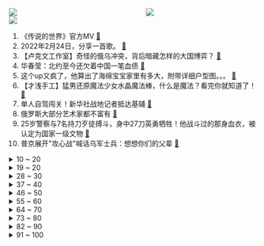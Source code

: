 <div >
	<a style="float:left;width:55%;" href = "https://github.com/anuraghazra/github-readme-stats">
	 <img src = "https://github-readme-stats.vercel.app/api?username=iuuuuuaena&theme=buefy&show_icons=true"/>
	</a>
	<a  style="float:right;width:45%" href = "https://github.com/anuraghazra/github-readme-stats">
	 <img  src="https://github-readme-stats.vercel.app/api/top-langs/?username=anuraghazra&layout=compact"/>
	</a>
	</div>

[![](https://img.shields.io/badge/jxd-@jxdgogogo.xyz-yellowgreen.svg)](https://www.jxdgogogo.xyz)<br>
1. 《传说的世界》官方MV [:link:](//www.bilibili.com/video/BV19Z4y1k7P7) <br>
2. 2022年2月24日，分享一首歌。 [:link:](//www.bilibili.com/video/BV16a41187nk) <br>
3. 【卢克文工作室】奇怪的俄乌冲突，背后暗藏怎样的大国博弈？ [:link:](//www.bilibili.com/video/BV1WZ4y1k7aZ) <br>
4. 华春莹：北约至今还欠着中国一笔血债 [:link:](//www.bilibili.com/video/BV1f34y1r7aY) <br>
5. 这个up又疯了，他算出了海绵宝宝家里有多大，附带详细户型图。。。 [:link:](//www.bilibili.com/video/BV1M44y1n7Db) <br>
6. 【才浅手工】猛男还原魔法少女水晶魔法棒，什么是魔法？看完你就知道了！ [:link:](//www.bilibili.com/video/BV1mu411X7TB) <br>
7. 单人自驾闯关！新华社战地记者抵达基辅 [:link:](//www.bilibili.com/video/BV1nT4y1Q7D5) <br>
8. 俄罗斯大部分艺术家都不富有 [:link:](//www.bilibili.com/video/BV1nZ4y1k741) <br>
9. 25岁警察与7名持刀歹徒搏斗，身中27刀英勇牺牲！他战斗过的那身血衣，被认定为国家一级文物 [:link:](//www.bilibili.com/video/BV1Wm4y1R7y3) <br>
10. 普京展开"攻心战"喊话乌军士兵：想想你们的父辈 [:link:](//www.bilibili.com/video/BV123411L7yJ) <br>
<details>
<summary>10 ~ 20</summary>

11. 北约的血债，中国人民不会忘记！ [:link:](//www.bilibili.com/video/BV1NR4y157DB) <br>
12. 第一次见面就互看……太羞耻啦！【梦幻联动01夏波波-传奇大锅台】 [:link:](//www.bilibili.com/video/BV1KP4y1A7AY) <br>
13. 惊变7.5小时 普京紧锣密鼓的4个时间点 [:link:](//www.bilibili.com/video/BV1fS4y1z7Pa) <br>
14. 薇尔莉特・伊芙加登 [:link:](//www.bilibili.com/video/BV15T4y1Q79R) <br>
15. 成 龙 劝 学 [:link:](//www.bilibili.com/video/BV1Xm4y197Bo) <br>
16. 日韩实名羡慕！中国人能自由吃瓜，离不开这位奶奶 [:link:](//www.bilibili.com/video/BV1cS4y1k7JC) <br>
17. 普京：我再说一遍 我们是自卫 [:link:](//www.bilibili.com/video/BV1gY411G7wA) <br>
18. 普京跟俄对外情报局局长的对话，大家感受一下 [:link:](//www.bilibili.com/video/BV1Qb4y147j2) <br>
19. 我竟然真的生了一个人 [:link:](//www.bilibili.com/video/BV1mF411E7sV) <br>
</details>
<details>
<summary>19 ~ 20</summary>

20. 习近平同俄罗斯总统普京通电话 [:link:](//www.bilibili.com/video/BV12R4y1V7Y4) <br>
21. 鉴定网络热门艺术（18） [:link:](//www.bilibili.com/video/BV1K34y1k7pa) <br>
22. 🕶️冬奥闭幕式竟然这么浪漫！ [:link:](//www.bilibili.com/video/BV13a411C7bT) <br>
23. 印度小鱼啃脚 [:link:](//www.bilibili.com/video/BV1LY411G71N) <br>
24. “杰出青年企业家” [:link:](//www.bilibili.com/video/BV18F411t7Zx) <br>
25. 看到盾牌的时候，就知道这雪仗不一般… [:link:](//www.bilibili.com/video/BV1Tm4y1R77U) <br>
26. 攒足了10个超赞的家庭小料理，学会了做给家人吃，你一定会回来谢我 ….炭烤牛排、孜然羊排、真蒜味面包、鲍耗双拼、牛排盖饭、芝士土豆泥、蒜辣意面、祖传饼干、鸡芝圈 [:link:](//www.bilibili.com/video/BV1Uq4y1t7ME) <br>
27. 【雪 后 小 故 事 】 [:link:](//www.bilibili.com/video/BV1mb4y1s7mi) <br>
28. 【祖娅纳惜X三无X浑元】昭阳丨化作骄阳昭盛景天下（花亦山角色曲） [:link:](//www.bilibili.com/video/BV1rL4y1G7sU) <br>
</details>
<details>
<summary>28 ~ 30</summary>

29. 正经小猫咪谁来这里啊？ [:link:](//www.bilibili.com/video/BV14i4y1y71k) <br>
30. 女朋友睡醒后竟然变成了男人【阅片无数Ⅱ 37】 [:link:](//www.bilibili.com/video/BV1hT4y1Q7SE) <br>
31. 《谁说站在沈阳的就是歌姬》 [:link:](//www.bilibili.com/video/BV13T4y1Q725) <br>
32. 卧槽！原来在绝对的美貌面前，根本不需要高颅顶和直角肩！ [:link:](//www.bilibili.com/video/BV18i4y127qg) <br>
33. 穿搭配色的秘密，我给每个人都找到了！【晓观】 [:link:](//www.bilibili.com/video/BV1oS4y1r76H) <br>
34. 帽子猫展示～我肝出来了！！ [:link:](//www.bilibili.com/video/BV1pr4y1r7vJ) <br>
35. 【钉宫理惠】B站的大家别催了，这就来骂啦！ [:link:](//www.bilibili.com/video/BV1pZ4y1k7oD) <br>
36. 《平板放柜李》 [:link:](//www.bilibili.com/video/BV1sS4y1F761) <br>
37. 如何理解我国允许俄罗斯全境小麦进口 [:link:](//www.bilibili.com/video/BV1sY41157U9) <br>
</details>
<details>
<summary>37 ~ 40</summary>

38. 三年前 香港女生 痛哭流涕： “希望香港有像 乌克兰一样好的结局” [:link:](//www.bilibili.com/video/BV1YT4y1Q7BJ) <br>
39. 叛 逆 期 [:link:](//www.bilibili.com/video/BV1yb4y147gU) <br>
40. 我做作业时摸过的鱼 [:link:](//www.bilibili.com/video/BV1wm4y1R7A7) <br>
41. 华春莹：美方有没有想过把一个大国逼到绝地的后果？ [:link:](//www.bilibili.com/video/BV1SP4y1F78z) <br>
42. 思想缺德教育课程 [:link:](//www.bilibili.com/video/BV1Ca41187ZR) <br>
43. 当你的闺蜜夸奖你男友 [:link:](//www.bilibili.com/video/BV1SR4y1V7rK) <br>
44. 疯了！好吃到疯了【会爆汁的牛肉】非常哇塞 [:link:](//www.bilibili.com/video/BV1mq4y1x7o3) <br>
45. 1995年的中国发生了什么？【激荡四十年·1995】 [:link:](//www.bilibili.com/video/BV1N44y1n7gL) <br>
46. 【伯爵狗】继火之高兴后霜之哀伤版本即兴舞蹈变装 [:link:](//www.bilibili.com/video/BV1QP4y1F7uK) <br>
</details>
<details>
<summary>46 ~ 50</summary>

47. 要知道整个韩国一小时就能飞完了#韩国 #秋瓷炫 #曹璐 [:link:](//www.bilibili.com/video/BV1w44y1n7gd) <br>
48. 【特效向】决战！终极生化逃杀 [:link:](//www.bilibili.com/video/BV1vT4y1Q78B) <br>
49. 【超级敏感】舞蹈翻跳 [:link:](//www.bilibili.com/video/BV1Dr4y167HU) <br>
50. 特朗普：俄乌冲突的原因在于我没连任 [:link:](//www.bilibili.com/video/BV19S4y1F7fJ) <br>
51. 游戏里的你，真的很强大 [:link:](//www.bilibili.com/video/BV1Cb4y14732) <br>
52. 北京小夫妻看完样板间就交钱，收房时直接傻眼，这是水晶棺材吗？ [:link:](//www.bilibili.com/video/BV11q4y1t7vH) <br>
53. 一名记者用15天假扮智障，卧底黑砖窑，上演生死逃亡，成功解救30名智障奴工！ [:link:](//www.bilibili.com/video/BV1dL411K74f) <br>
54. 新华社记者抵达基辅遭十几个士兵端着枪喊：“停车！熄火！” [:link:](//www.bilibili.com/video/BV1yu411X73M) <br>
55. 在家日料吃到爽！【日料店平替大赏】 [:link:](//www.bilibili.com/video/BV1WY41157j9) <br>
</details>
<details>
<summary>55 ~ 60</summary>

56. 故意打扮成男朋友不喜欢的样子，结果居然… [:link:](//www.bilibili.com/video/BV1a44y1n7kV) <br>
57. 普京赌上政治信誉承认两个“共和国”，让全世界来看拜登的笑话【金金乐道·金灿荣】 [:link:](//www.bilibili.com/video/BV1WL411T7qS) <br>
58. 【成龙说】Believer [:link:](//www.bilibili.com/video/BV1fi4y1174c) <br>
59. 没节操被打，到底是猫德的沦丧，还是道德的缺失！ [:link:](//www.bilibili.com/video/BV18P4y1F7zx) <br>
60. 诡 计 多 端 的屑狐狸！ [:link:](//www.bilibili.com/video/BV1x3411j7ad) <br>
61. Rookie：老板，买挂！ [:link:](//www.bilibili.com/video/BV1Xa411C7iT) <br>
62. 广东的狗子瑟瑟发抖 [:link:](//www.bilibili.com/video/BV1Mb4y1t7oh) <br>
63. 凌晨五点在乌克兰被炮声轰醒 留学留稀碎 [:link:](//www.bilibili.com/video/BV1HF411t7UH) <br>
64. 电 音 之 舞 2.0 [:link:](//www.bilibili.com/video/BV1FP4y1c7VG) <br>
</details>
<details>
<summary>64 ~ 70</summary>

65. 《  大  葱  女  孩  重  度   依  赖   》 [:link:](//www.bilibili.com/video/BV1L44y1n7uJ) <br>
66. [4K]【金泰妍】最新回归官方现场! 神曲连唱Killing Voice, 快来看看吃CD现场!!!《 INVU》全开麦,《想你时》首唱 [:link:](//www.bilibili.com/video/BV1YS4y1F7MQ) <br>
67. 龙叔劝你赶紧关注嘉然 [:link:](//www.bilibili.com/video/BV1E44y1n7d8) <br>
68. 我飘了，敢吃牢底坐穿螺的兄弟，巨大白法螺 [:link:](//www.bilibili.com/video/BV1R44y1n7yB) <br>
69. 战火突发！俄罗斯宣布采取“特别军事行动”，乌克兰多地发生爆炸 [:link:](//www.bilibili.com/video/BV1D3411L7oA) <br>
70. 卧槽！央视真的丝毫没有吝啬对她的夸奖！ [:link:](//www.bilibili.com/video/BV1q3411L7qU) <br>
71. 失去了EZ的拉克丝，就像鱼儿失去了自行车 [:link:](//www.bilibili.com/video/BV1wb4y1t7da) <br>
72. 【抽奖预告】100份！总价值7万！艾尔登法环定制ROG主机和艾尔登法环游戏!仅限B站！ [:link:](//www.bilibili.com/video/BV1XL4y1g7yZ) <br>
73. 59000点券开箱！双城之战-霓虹之夜我全部都要大礼包！ [:link:](//www.bilibili.com/video/BV1kR4y1V7TY) <br>
</details>
<details>
<summary>73 ~ 80</summary>

74. 全世界最小的人工湖！ [:link:](//www.bilibili.com/video/BV1Mm4y1o7sy) <br>
75. 聋哑男孩查到初试成绩393分 母亲热泪盈眶激动不已 [:link:](//www.bilibili.com/video/BV1s44y1n7N3) <br>
76. 时代的眼泪！拍大头贴都是20年前的事情了 [:link:](//www.bilibili.com/video/BV1xu411X7S3) <br>
77. 我遇到了变态！ [:link:](//www.bilibili.com/video/BV153411j7fD) <br>
78. 我没有强奸女学生！乡村教师申诉56年，如今病危还没等来清白 [:link:](//www.bilibili.com/video/BV18L411T7ks) <br>
79. 肝帝雍正：执政十三年，如何改变一个国家？【雍正王朝】 [:link:](//www.bilibili.com/video/BV1U34y1C7GT) <br>
80. 帮400万粉up主cos王者的瑶妹，结果胖了十斤，衣服都塞不下.... [:link:](//www.bilibili.com/video/BV1Tr4y1z7Fy) <br>
81. 一条命通关iwanna是什么感受? [:link:](//www.bilibili.com/video/BV1w3411j7b9) <br>
82. 假如世界禁止读书 [:link:](//www.bilibili.com/video/BV1r44y1T7Td) <br>
</details>
<details>
<summary>82 ~ 90</summary>

83. 那些年普京收到的礼物 [:link:](//www.bilibili.com/video/BV1gb4y1x7su) <br>
84. 原来跳绳可以有这么多花样 [:link:](//www.bilibili.com/video/BV1gb4y1t79J) <br>
85. 你 有 很 多 经 历 放 不 下？ [:link:](//www.bilibili.com/video/BV1mU4y1Z7ro) <br>
86. 周末不宅家! 3种创意拍摄方法，刷爆你的朋友圈 [:link:](//www.bilibili.com/video/BV1tP4y1F7UE) <br>
87. 大庆赶海，随着潮水捡到一只迷你七彩虾，还有搁浅的大海带 [:link:](//www.bilibili.com/video/BV1dY41137ai) <br>
88. 【骚男】被千万粉丝在线催婚是一种什么样的体验？ [:link:](//www.bilibili.com/video/BV1Mr4y1z7tx) <br>
89. #刘宇的新春vlog#终于在出正月前赶到啦 [:link:](//www.bilibili.com/video/BV1MS4y167d3) <br>
90. 【2021总结篇】所爱隔山海，山海亦可平 [:link:](//www.bilibili.com/video/BV15a411C7tr) <br>
91. 理 性 与 感 性 [:link:](//www.bilibili.com/video/BV1JY411G7yM) <br>
</details>
<details>
<summary>91 ~ 100</summary>

92. 《翻 墙 买 了 碗 牛 肉 面》 [:link:](//www.bilibili.com/video/BV18P4y1F7Zq) <br>
93. 假装要穿着男友的衣服出门，结果被拿捏了...... [:link:](//www.bilibili.com/video/BV1BT4y1D7W1) <br>
94. 清华男子熬夜直播家乡非遗建盏，18个小时仅有老师一人观看，男子：惊喜且心酸！ [:link:](//www.bilibili.com/video/BV1B44y1n7qK) <br>
95. 当我有一个家里开火锅店的女朋友 [:link:](//www.bilibili.com/video/BV1Hi4y127Fd) <br>
96. 【大骑士领酒吧街18】寻昼行动 摆完挂机 简单好抄 [:link:](//www.bilibili.com/video/BV1MR4y157Ts) <br>
97. 整个世界都是假造的？亲朋好友全是演员！猜不中结局的科幻恐怖游戏 [:link:](//www.bilibili.com/video/BV1Sq4y1x7MJ) <br>
98. 女娲新皮肤：感受钻石的冲击！ [:link:](//www.bilibili.com/video/BV1hL411T7D1) <br>
99. 导演！！你是多恨男主，才找这样一位颜值演技双吊打的演员来演他爹！！ [:link:](//www.bilibili.com/video/BV1sL411K7oe) <br>
100. 这一定是火锅届的棚顶！ [:link:](//www.bilibili.com/video/BV1eP4y1c7dt) <br>
</details>
